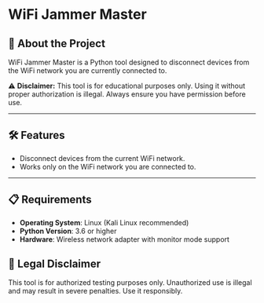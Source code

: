 # WiFi Jammer Master

## 🚀 About the Project
WiFi Jammer Master is a Python tool designed to disconnect devices from the WiFi network you are currently connected to.  

⚠️ **Disclaimer:** This tool is for educational purposes only. Using it without proper authorization is illegal. Always ensure you have permission before use.

---

## 🛠️ Features
- Disconnect devices from the current WiFi network.
- Works only on the WiFi network you are connected to.

---

## 📋 Requirements
- **Operating System**: Linux (Kali Linux recommended)  
- **Python Version**: 3.6 or higher  
- **Hardware**: Wireless network adapter with monitor mode support  

## 🛑 Legal Disclaimer

This tool is for authorized testing purposes only. Unauthorized use is illegal and may result in severe penalties. Use it responsibly.
